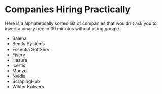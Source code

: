 # Companies Hiring Practically

Here is a alphabetically sorted list of companies that wouldn't ask you to invert a 
binary tree in 30 minutes without using google.

- Balena
- Bently Systems
- Essentia SoftServ
- Fiserv
- Hasura
- Icertis
- Monzo
- Nvidia
- ScrapingHub
- Wikter Kulwers
